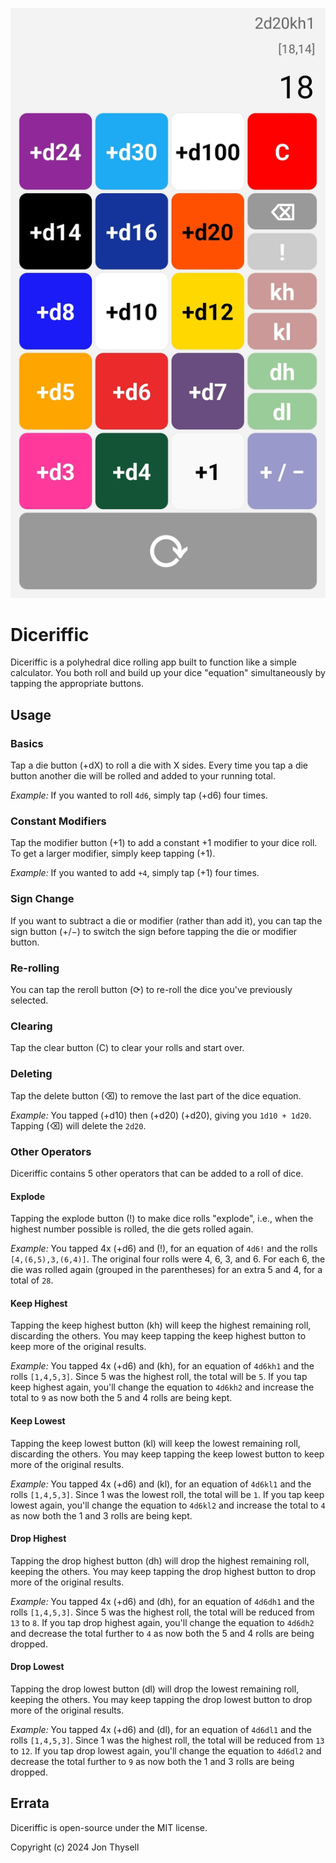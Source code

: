 ![Diceriffic Screenshot](./.github/screenshot1.jpg)

# Diceriffic #

Diceriffic is a polyhedral dice rolling app built to function like a simple calculator. You both roll and build up your dice "equation" simultaneously by tapping the appropriate buttons.

## Usage ##

### Basics ###

Tap a die button (+dX) to roll a die with X sides. Every time you tap a die button another die will be rolled and added to your running total.

*Example:* If you wanted to roll `4d6`, simply tap (+d6) four times.

### Constant Modifiers ###

Tap the modifier button (+1) to add a constant +1 modifier to your dice roll. To get a larger modifier, simply keep tapping (+1).

*Example:* If you wanted to add `+4`, simply tap (+1) four times.

### Sign Change ###

If you want to subtract a die or modifier (rather than add it), you can tap the sign button (+/−) to switch the sign before tapping the die or modifier button.

### Re-rolling ###

You can tap the reroll button (⟳) to re-roll the dice you've previously selected.

### Clearing ###

Tap the clear button (C) to clear your rolls and start over.

### Deleting ###

Tap the delete button (⌫) to remove the last part of the dice equation.

*Example:* You tapped (+d10) then (+d20) (+d20), giving you `1d10 + 1d20`. Tapping (⌫) will delete the `2d20`.

### Other Operators ###

Diceriffic contains 5 other operators that can be added to a roll of dice.

#### Explode ####

Tapping the explode button (!) to make dice rolls "explode", i.e., when the highest number possible is rolled, the die gets rolled again.

*Example:* You tapped 4x (+d6) and (!), for an equation of `4d6!` and the rolls `[4,(6,5),3,(6,4)]`. The original four rolls were 4, 6, 3, and 6. For each 6, the die was rolled again (grouped in the parentheses) for an extra 5 and 4, for a total of `28`.

#### Keep Highest ####

Tapping the keep highest button (kh) will keep the highest remaining roll, discarding the others. You may keep tapping the keep highest button to keep more of the original results.

*Example:* You tapped 4x (+d6) and (kh), for an equation of `4d6kh1` and the rolls `[1,4,5,3]`. Since 5 was the highest roll, the total will be `5`. If you tap keep highest again, you'll change the equation to `4d6kh2` and increase the total to `9` as now both the 5 and 4 rolls are being kept.

#### Keep Lowest ####

Tapping the keep lowest button (kl) will keep the lowest remaining roll, discarding the others. You may keep tapping the keep lowest button to keep more of the original results.

*Example:* You tapped 4x (+d6) and (kl), for an equation of `4d6kl1` and the rolls `[1,4,5,3]`. Since 1 was the lowest roll, the total will be `1`. If you tap keep lowest again, you'll change the equation to `4d6kl2` and increase the total to `4` as now both the 1 and 3 rolls are being kept.

#### Drop Highest ####

Tapping the drop highest button (dh) will drop the highest remaining roll, keeping the others. You may keep tapping the drop highest button to drop more of the original results.

*Example:* You tapped 4x (+d6) and (dh), for an equation of `4d6dh1` and the rolls `[1,4,5,3]`. Since 5 was the highest roll, the total will be reduced from `13` to `8`. If you tap drop highest again, you'll change the equation to `4d6dh2` and decrease the total further to `4` as now both the 5 and 4 rolls are being dropped.

#### Drop Lowest ####

Tapping the drop lowest button (dl) will drop the lowest remaining roll, keeping the others. You may keep tapping the drop lowest button to drop more of the original results.

*Example:* You tapped 4x (+d6) and (dl), for an equation of `4d6dl1` and the rolls `[1,4,5,3]`. Since 1 was the highest roll, the total will be reduced from `13` to `12`. If you tap drop lowest again, you'll change the equation to `4d6dl2` and decrease the total further to `9` as now both the 1 and 3 rolls are being dropped.

## Errata ##

Diceriffic is open-source under the MIT license.

Copyright (c) 2024 Jon Thysell
